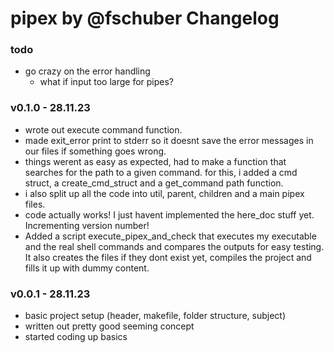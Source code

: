 # pipex by @fschuber Changelog

### todo
- go crazy on the error handling
	- what if input too large for pipes?

### v0.1.0 - 28.11.23
- wrote out execute command function.
- made exit_error print to stderr so it doesnt save the error messages in our files if something goes wrong.
- things werent as easy as expected, had to make a function that searches for the path to a given command. for this, i added a cmd struct, a create_cmd_struct and a get_command path function.
- i also split up all the code into util, parent, children and a main pipex files.
- code actually works! I just havent implemented the here_doc stuff yet. Incrementing version number!
- Added a script execute_pipex_and_check that executes my executable and the real shell commands and compares the outputs for easy testing. It also creates the files if they dont exist yet, compiles the project and fills it up with dummy content.

### v0.0.1 - 28.11.23
- basic project setup (header, makefile, folder structure, subject)
- written out pretty good seeming concept
- started coding up basics